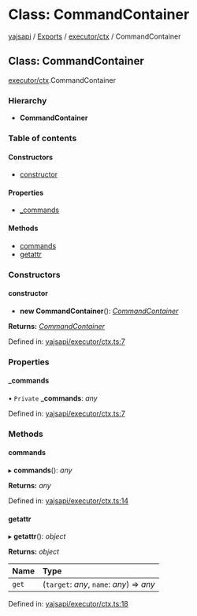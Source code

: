 # Class: CommandContainer

[yajsapi](../yajsapi.md) / [Exports](../modules/) / [executor/ctx](../modules/executor_ctx.md) / CommandContainer

## Class: CommandContainer

[executor/ctx](../modules/executor_ctx.md).CommandContainer

### Hierarchy

* **CommandContainer**

### Table of contents

#### Constructors

* [constructor](executor_ctx.commandcontainer.md#constructor)

#### Properties

* [\_commands](executor_ctx.commandcontainer.md#_commands)

#### Methods

* [commands](executor_ctx.commandcontainer.md#commands)
* [getattr](executor_ctx.commandcontainer.md#getattr)

### Constructors

#### constructor

+ **new CommandContainer**\(\): [_CommandContainer_](executor_ctx.commandcontainer.md)

**Returns:** [_CommandContainer_](executor_ctx.commandcontainer.md)

Defined in: [yajsapi/executor/ctx.ts:7](https://github.com/golemfactory/yajsapi/blob/289a25a/yajsapi/executor/ctx.ts#L7)

### Properties

#### \_commands

• `Private` **\_commands**: _any_

Defined in: [yajsapi/executor/ctx.ts:7](https://github.com/golemfactory/yajsapi/blob/289a25a/yajsapi/executor/ctx.ts#L7)

### Methods

#### commands

▸ **commands**\(\): _any_

**Returns:** _any_

Defined in: [yajsapi/executor/ctx.ts:14](https://github.com/golemfactory/yajsapi/blob/289a25a/yajsapi/executor/ctx.ts#L14)

#### getattr

▸ **getattr**\(\): _object_

**Returns:** _object_

| Name | Type |
| :--- | :--- |
| `get` | \(`target`: _any_, `name`: _any_\) =&gt; _any_ |

Defined in: [yajsapi/executor/ctx.ts:18](https://github.com/golemfactory/yajsapi/blob/289a25a/yajsapi/executor/ctx.ts#L18)

